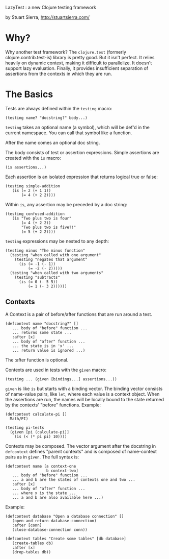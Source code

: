 LazyTest : a new Clojure testing framework

by Stuart Sierra, http://stuartsierra.com/



Why?
====

Why another test framework?  The `clojure.test` (formerly
clojure.contrib.test-is) library is pretty good.  But it isn't
perfect.  It relies heavily on dynamic context, making it difficult to
parallelize.  It doesn't support lazy evaluation.  Finally, it
provides insufficient separation of assertions from the contexts in
which they are run.



The Basics
==========

Tests are always defined within the `testing` macro:

    (testing name? "docstring?" body...)

`testing` takes an optional name (a symbol), which will be def'd in
the current namespace.  You can call that symbol like a function.

After the name comes an optional doc string.

The body consists of test or assertion expressions.  Simple assertions
are created with the `is` macro:

    (is assertions...)

Each assertion is an isolated expression that returns logical true or
false:

    (testing simple-addition
       (is (= 2 (+ 1 1))
           (= 4 (+ 2 2))))

Within `is`, any assertion may be preceded by a doc string:

    (testing confused-addition
       (is "Two plus two is four"
           (= 4 (+ 2 2))
           "Two plus two is five?!"
           (= 5 (+ 2 2))))

`testing` expressions may be nested to any depth:

    (testing minus "The minus function"
      (testing "when called with one argument"
        (testing "negates that argument"
          (is (= -1 (- 1))
              (= -2 (- 2)))))
      (testing "when called with two arguments"
        (testing "subtracts"
          (is (= 0 (- 5 5))
              (= 1 (- 3 2))))))


Contexts
--------

A Context is a pair of before/after functions that are run around a
test.

    (defcontext name "docstring?" []
       ... body of "before" function ...
       ... returns some state ...
       :after [x]
       ... body of "after" function ...
       ... the state is in 'x' ...
       ... return value is ignored ...)

The :after function is optional.

Contexts are used in tests with the `given` macro:

    (testing ... (given [bindings...] assertions...))

`given` is like `is` but starts with a binding vector.  The binding
vector consists of name-value pairs, like `let`, where each value is a
context object.  When the assertions are run, the names will be
locally bound to the state returned by the contexts' "before"
functions.  Example:

    (defcontext calculate-pi []
      Math/PI)

    (testing pi-tests
      (given [pi (calculate-pi)]
        (is (< (* pi pi) 10))))

Contexts may be composed.  The vector argument after the docstring in
`defcontext` defines "parent contexts" and is composed of name-context
pairs as in `given`.  The full syntax is:

    (defcontext name [a context-one
                      b context-two]
       ... body of "before" function ...
       ... a and b are the states of contexts one and two ...
       :after [x]
       ... body of "after" function ...
       ... where x is the state ...
       ... a and b are also available here ...)

Example:

    (defcontext database "Open a database connection" []
       (open-and-return-database-connection)
       :after [conn]
       (close-database-connection conn))

    (defcontext tables "Create some tables" [db database]
       (create-tables db)
       :after [x]
       (drop-tables db))
